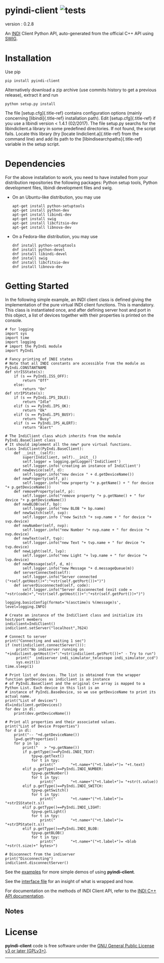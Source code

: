 pyindi-client ![tests](https://github.com/indilib/pyindi-client/actions/workflows/main.yml/badge.svg)
=============


version : 0.2.8

An [INDI](http://indilib.org/) Client Python API, auto-generated from
the official C++ API using [SWIG](http://www.swig.org/).

Installation
============

Use pip

``` {.sourceCode .sh}
pip install pyindi-client
```

Alternatively download a zip archive (use commits history to get a
previous release), extract it and run

``` {.sourceCode .sh}
python setup.py install
```

The file [setup.cfg]{.title-ref} contains configuration options (mainly
concerning [libindi]{.title-ref} installation path). Edit
[setup.cfg]{.title-ref} if you use a libindi version \< 1.4.1 (02/2017).
The file setup.py searchs for the libindiclient.a library in some
predefined directories. If not found, the script fails. Locate this
library (try [locate lindiclient.a]{.title-ref} from the command line)
and add its path to the [libindisearchpaths]{.title-ref} variable in the
setup script.

Dependencies
============

For the above installation to work, you need to have installed from your
distribution repositories the following packages: Python setup tools,
Python development files, libindi development files and swig.

-   On an Ubuntu-like distribution, you may use

    ``` {.sourceCode .sh}
    apt-get install python-setuptools
    apt-get install python-dev
    apt-get install libindi-dev
    apt-get install swig
    apt-get install libcfitsio-dev
    apt-get install libnova-dev
    ```

-   On a Fedora-like distribution, you may use

    ``` {.sourceCode .sh}
    dnf install python-setuptools
    dnf install python-devel
    dnf install libindi-devel
    dnf install swig
    dnf install libcfitsio-dev
    dnf install libnova-dev
    ```

Getting Started
===============

In the following simple example, an INDI client class is defined giving
the implementation of the pure virtual INDI client functions. This is
mandatory. This class is instantiated once, and after defining server
host and port in this object, a list of devices together with their
properties is printed on the console.

``` {.sourceCode .python}
# for logging
import sys
import time
import logging
# import the PyIndi module
import PyIndi

# Fancy printing of INDI states
# Note that all INDI constants are accessible from the module as PyIndi.CONSTANTNAME
def strISState(s):
    if (s == PyIndi.ISS_OFF):
        return "Off"
    else:
        return "On"  
def strIPState(s):
    if (s == PyIndi.IPS_IDLE):
        return "Idle"
    elif (s == PyIndi.IPS_OK):
        return "Ok"
    elif (s == PyIndi.IPS_BUSY):
        return "Busy"
    elif (s == PyIndi.IPS_ALERT):
        return "Alert"

# The IndiClient class which inherits from the module PyIndi.BaseClient class
# It should implement all the new* pure virtual functions.
class IndiClient(PyIndi.BaseClient):
    def __init__(self):
        super(IndiClient, self).__init__()
        self.logger = logging.getLogger('IndiClient')
        self.logger.info('creating an instance of IndiClient')
    def newDevice(self, d):
        self.logger.info("new device " + d.getDeviceName())
    def newProperty(self, p):
        self.logger.info("new property "+ p.getName() + " for device "+ p.getDeviceName())
    def removeProperty(self, p):
        self.logger.info("remove property "+ p.getName() + " for device "+ p.getDeviceName())
    def newBLOB(self, bp):
        self.logger.info("new BLOB "+ bp.name)
    def newSwitch(self, svp):
        self.logger.info ("new Switch "+ svp.name + " for device "+ svp.device)
    def newNumber(self, nvp):
        self.logger.info("new Number "+ nvp.name + " for device "+ nvp.device)
    def newText(self, tvp):
        self.logger.info("new Text "+ tvp.name + " for device "+ tvp.device)
    def newLight(self, lvp):
        self.logger.info("new Light "+ lvp.name + " for device "+ lvp.device)
    def newMessage(self, d, m):
        self.logger.info("new Message "+ d.messageQueue(m))
    def serverConnected(self):
        self.logger.info("Server connected ("+self.getHost()+":"+str(self.getPort())+")")
    def serverDisconnected(self, code):
        self.logger.info("Server disconnected (exit code = "+str(code)+","+str(self.getHost())+":"+str(self.getPort())+")")

logging.basicConfig(format='%(asctime)s %(message)s', level=logging.INFO)

# Create an instance of the IndiClient class and initialize its host/port members
indiclient=IndiClient()
indiclient.setServer("localhost",7624)

# Connect to server
print("Connecting and waiting 1 sec")
if (not(indiclient.connectServer())):
     print("No indiserver running on "+indiclient.getHost()+":"+str(indiclient.getPort())+" - Try to run")
     print("  indiserver indi_simulator_telescope indi_simulator_ccd")
     sys.exit(1)
time.sleep(1)

# Print list of devices. The list is obtained from the wrapper function getDevices as indiclient is an instance
# of PyIndi.BaseClient and the original C++ array is mapped to a Python List. Each device in this list is an
# instance of PyIndi.BaseDevice, so we use getDeviceName to print its actual name.
print("List of devices")
dl=indiclient.getDevices()
for dev in dl:
    print(dev.getDeviceName())

# Print all properties and their associated values.
print("List of Device Properties")
for d in dl:
    print("-- "+d.getDeviceName())
    lp=d.getProperties()
    for p in lp:
        print("   > "+p.getName())
        if p.getType()==PyIndi.INDI_TEXT:
            tpy=p.getText()
            for t in tpy:
                print("       "+t.name+"("+t.label+")= "+t.text)
        elif p.getType()==PyIndi.INDI_NUMBER:
            tpy=p.getNumber()
            for t in tpy:
                print("       "+t.name+"("+t.label+")= "+str(t.value))
        elif p.getType()==PyIndi.INDI_SWITCH:
            tpy=p.getSwitch()
            for t in tpy:
                print("       "+t.name+"("+t.label+")= "+strISState(t.s))
        elif p.getType()==PyIndi.INDI_LIGHT:
            tpy=p.getLight()
            for t in tpy:
                print("       "+t.name+"("+t.label+")= "+strIPState(t.s))
        elif p.getType()==PyIndi.INDI_BLOB:
            tpy=p.getBLOB()
            for t in tpy:
                print("       "+t.name+"("+t.label+")= <blob "+str(t.size)+" bytes>")

# Disconnect from the indiserver
print("Disconnecting")
indiclient.disconnectServer()
```

See the
[examples](https://github.com/indilib/pyindi-client/tree/master/examples)
for more simple demos of using **pyindi-client**.

See the [interface
file](https://github.com/indilib/pyindi-client/blob/master/indiclientpython.i)
for an insight of what is wrapped and how.

For documentation on the methods of INDI Client API, refer to the [INDI
C++ API documentation](http://www.indilib.org/api/index.html).

Notes
-----

License
=======

**pyindi-client** code is free software under the [GNU General Public
License v3 or later (GPLv3+)](http://www.gnu.org/licenses/gpl.html).

------------------------------------------------------------------------
